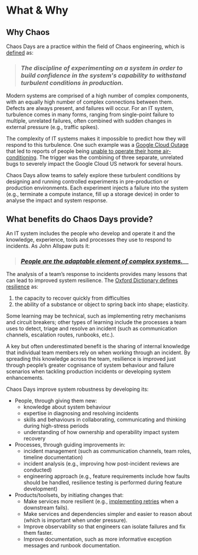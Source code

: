# What & Why

## Why Chaos

Chaos Days are a practice within the field of Chaos engineering, which is [defined](https://principlesofchaos.org/) as:

> ### _**The discipline of experimenting on a system in order to build confidence in the system's capability to withstand turbulent conditions in production.**_

Modern systems are comprised of a high number of complex components, with an equally high number of complex connections between them. Defects are always present, and failures will occur.  For an IT system, turbulence comes in many forms, ranging from single-point failure to multiple, unrelated failures, often combined with sudden changes in external pressure \(e.g., traffic spikes\).  

The complexity of IT systems makes it impossible to predict how they will respond to this turbulence.  One such example was a [Google Cloud Outage](https://status.cloud.google.com/incident/cloud-networking/19009) that led to reports of people being [unable to operate their home air-conditioning](http://bit.ly/2ZavoyP).  The trigger was the combining of three separate, unrelated bugs to severely impact the Google Cloud US network for several hours.  

Chaos Days allow teams to safely explore these turbulent conditions by designing and running controlled experiments in pre-production or production environments.  Each experiment injects a failure into the system \(e.g., terminate a compute instance, fill up a storage device\) in order to analyse the impact and system response.  

## What benefits do Chaos Days provide?

An IT system includes the people who develop and operate it and the knowledge, experience, tools and processes they use to respond to incidents.  As John Allspaw puts it: 

> ### [_People are the adaptable element of complex systems._](https://vimeo.com/showcase/6542214/video/370008157)\_\_

The analysis of a team’s response to incidents provides many lessons that can lead to improved system resilience. The [Oxford Dictionary defines resilience](http://english.oxforddictionaries.com/resilience) as:

1. the capacity to recover quickly from difficulties
2. the ability of a substance or object to spring back into shape; elasticity.

Some learning may be technical, such as implementing retry mechanisms and circuit breakers; other types of learning include the processes a team uses to detect, triage and resolve an incident \(such as communication channels, escalation routes, runbooks, etc.\). 

A key but often underestimated benefit is the sharing of internal knowledge that individual team members rely on when working through an incident.  By spreading this knowledge across the team, resilience is improved just through people’s greater cognisance of system behaviour and failure scenarios when tackling production incidents or developing system enhancements.  


Chaos Days improve system robustness by developing its:

* People, through giving them new: 
  * knowledge about system behaviour
  * expertise in diagnosing and resolving incidents
  * skills and behaviours in collaborating, communicating and thinking during high-stress periods
  * understanding of how ownership and operability impact system recovery 
* Processes, through guiding improvements in: 
  * incident management \(such as communication channels, team roles, timeline documentation\)
  * incident analysis \(e.g., improving how post-incident reviews are conducted\)
  * engineering approach \(e.g., feature requirements include how faults should be handled, resilience testing is performed during feature development\)
* Products/toolsets, by initiating changes that: 
  * Make services more resilient \(e.g., [implementing retries](https://aws.amazon.com/builders-library/timeouts-retries-and-backoff-with-jitter) when a downstream fails\).
  * Make services and dependencies simpler and easier to reason about \(which is important when under pressure\).
  * Improve observability so that engineers can isolate failures and fix them faster.
  * Improve documentation, such as more informative exception messages and runbook documentation.

